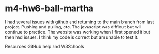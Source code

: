 # m4-hw6-ball-martha

I had several issues with github and returning to the main branch from last project. Pushing and pulling, etc. The javascript was difficult but will continue to practice. The website was working when I first opened it but then had issues. I think my code is correct but am unable to test it. 

Resources GitHub help and W3Schools